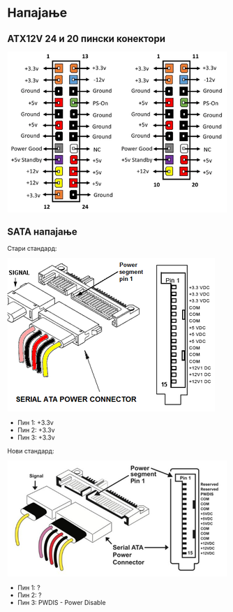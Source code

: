 # Напајање

## ATX12V 24 и 20 пински конектори

![ATX12V 24 и 20 пински конектори](images/psu_atx_20_24.png)

## SATA напајање

Стари стандард:

![SATA напајање](images/sata-old.gif)

- Пин 1: +3.3v
- Пин 2: +3.3v
- Пин 3: +3.3v

Нови стандард:

![SATA напајање](images/sata.jpg)

- Пин 1: ?
- Пин 2: ?
- Пин 3: PWDIS - Power Disable
